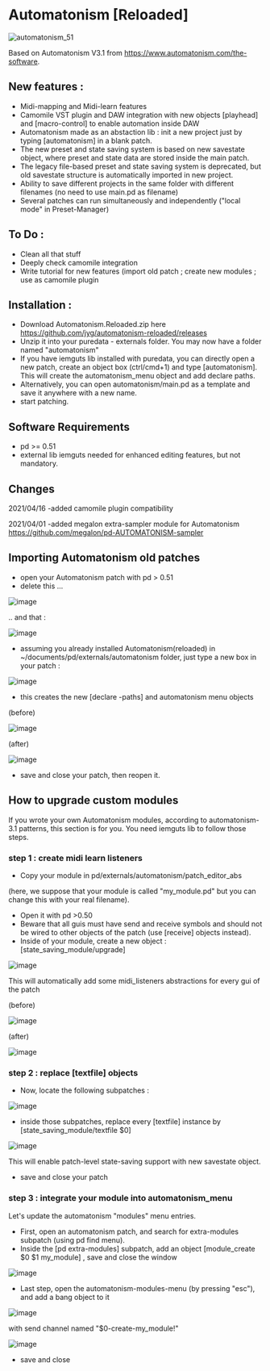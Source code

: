 # Automatonism [Reloaded]

<p align="left"> <img src="https://raw.githubusercontent.com/jyg/automatonism/master/automatonism_51.png" alt="automatonism_51" ></p>

Based on Automatonism V3.1 from https://www.automatonism.com/the-software.

## New features :

* Midi-mapping and Midi-learn features
* Camomile VST plugin and DAW integration with new objects [playhead] and [macro-control] to enable automation inside DAW
* Automatonism made as an abstaction lib : init a new project just by typing [automatonism] in a blank patch. 
* The new preset and state saving system is based on new savestate object, where preset and state data are stored inside the main patch.
* The legacy file-based preset and state saving system is deprecated, but old savestate structure is automatically imported in new project.
* Ability to save different projects in the same folder with different filenames (no need to use main.pd as filename)
* Several patches can run simultaneously and independently ("local mode" in Preset-Manager)

## To Do :
* Clean all that stuff
* Deeply check camomile integration
* Write tutorial for new features (import old patch ; create new modules ; use as camomile plugin


## Installation :
* Download Automatonism.Reloaded.zip here https://github.com/jyg/automatonism-reloaded/releases
* Unzip it into your puredata - externals folder. You may now have a folder named "automatonism"
* If you have iemguts lib installed with puredata, you can directly open a new patch, create an object box (ctrl/cmd+1) and type [automatonism]. This will create the automatonism_menu object and add declare paths.
* Alternatively, you can open automatonism/main.pd as a template and save it anywhere with a new name.
* start patching.

## Software Requirements
* pd >= 0.51
* external lib iemguts needed for enhanced editing features, but not mandatory.

## Changes
2021/04/16	-added camomile plugin compatibility

2021/04/01	-added megalon extra-sampler module for Automatonism
	https://github.com/megalon/pd-AUTOMATONISM-sampler
	
## Importing Automatonism old patches

* open your Automatonism patch with pd > 0.51
* delete this ...

![image](https://user-images.githubusercontent.com/1431894/119803727-fe65c900-bedf-11eb-93e1-b6b34f58958b.png)

.. and that :

![image](https://user-images.githubusercontent.com/1431894/119803910-2bb27700-bee0-11eb-8577-856ae132d346.png)

* assuming you already installed Automatonism(reloaded) in ~/documents/pd/externals/automatonism folder, just type a new box in your patch : 

![image](https://user-images.githubusercontent.com/1431894/119804376-92d02b80-bee0-11eb-8bc0-db737b4dd6df.png)
* this creates the new [declare -paths] and automatonism menu objects

(before)

![image](https://user-images.githubusercontent.com/1431894/119804886-0e31dd00-bee1-11eb-8367-9caaeee29418.png)

(after)

![image](https://user-images.githubusercontent.com/1431894/119805045-315c8c80-bee1-11eb-8ad3-fe97ce025fd7.png)

* save and close your patch, then reopen it.

## How to upgrade custom modules
If you wrote your own Automatonism modules, according to automatonism-3.1 patterns, this section is for you.
You need iemguts lib to follow those steps.

### step 1 : create midi learn listeners
* Copy your module in pd/externals/automatonism/patch_editor_abs

(here, we suppose that your module is called "my_module.pd" but you can change this with your real filename).
* Open it with pd >0.50
* Beware that all guis must have send and receive symbols and should not be wired to other objects of the patch (use [receive] objects instead).
* Inside of your module, create a new object : [state_saving_module/upgrade]

![image](https://user-images.githubusercontent.com/1431894/119808872-d5940280-bee4-11eb-8e6e-1c3f6a910870.png)

This will automatically add some midi_listeners abstractions for every gui of the patch

(before) 

![image](https://user-images.githubusercontent.com/1431894/119808535-80f08780-bee4-11eb-84f1-61a8725128ba.png)

(after)

![image](https://user-images.githubusercontent.com/1431894/119814432-af716100-beea-11eb-851b-379359666811.png)


### step 2 : replace [textfile] objects
* Now, locate the following subpatches : 

![image](https://user-images.githubusercontent.com/1431894/119809281-3f141100-bee5-11eb-8e74-7ac6e0b36bbf.png)

* inside those subpatches, replace every [textfile] instance by [state_saving_module/textfile $0]

![image](https://user-images.githubusercontent.com/1431894/119809677-a8941f80-bee5-11eb-9eab-74197f290275.png)

This will enable patch-level state-saving support with new savestate object.
 
* save and close your patch

### step 3 : integrate your module into automatonism_menu
Let's update the automatonism "modules" menu entries.  
* First, open an automatonism patch, and search for extra-modules subpatch (using pd find menu).
* Inside the [pd extra-modules] subpatch, add an object [module_create $0 $1 my_module] , save and close the window

![image](https://user-images.githubusercontent.com/1431894/119811171-14c35300-bee7-11eb-8328-b58759cbc51e.png)

* Last step, open the automatonism-modules-menu (by pressing "esc"), and add a bang object to it

![image](https://user-images.githubusercontent.com/1431894/119813412-87353280-bee9-11eb-881f-b90f9bef65d5.png)

with send channel named "$0-create-my_module!"

![image](https://user-images.githubusercontent.com/1431894/119812022-fc076d00-bee7-11eb-864f-77d85e2a4483.png) 

* save and close

